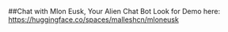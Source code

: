 ##Chat with Mlon Eusk, Your Alien Chat Bot
Look for Demo here: https://huggingface.co/spaces/malleshcn/mloneusk

